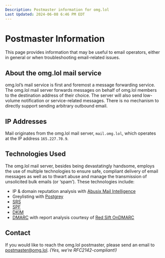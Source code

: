 ```yaml
---
Description: Postmaster information for omg.lol  
Last Updated: 2024-06-08 6:46 PM EDT
---
```


# Postmaster Information

This page provides information that may be useful to email operators, either in general or when troubleshooting email-related issues.

## About the omg.lol mail service

omg.lol’s mail service is first and foremost a message forwarding service. The omg.lol mail server forwards messages on behalf of omg.lol members to the destination address of their choice. The server will also send low-volume notification or service-related messages. There is no mechanism to directly support sending arbitrary outbound email.

## IP Addresses

Mail originates from the omg.lol mail server, `mail.omg.lol`, which operates at the IP address `165.227.70.9`.

## Technologies Used

The omg.lol mail server, besides being devastatingly handsome, employs the use of multiple technologies to ensure safe, compliant delivery of email messages as well as to thwart abuse and manage the transmission of unsolicited bulk emails (or ‘spam’). These technologies include:

* IP & domain reputation analysis with [Abusix Mail Intelligence](https://www.abusix.com)
* Greylisting with [Postgrey](https://postgrey.schweikert.ch)
* [SRS](https://en.wikipedia.org/wiki/Sender_Rewriting_Scheme)
* [SPF](https://en.wikipedia.org/wiki/Sender_Policy_Framework)
* [DKIM](https://en.wikipedia.org/wiki/DomainKeys_Identified_Mail)
* [DMARC](https://dmarc.org) with report analysis courtesy of [Red Sift OnDMARC](https://redsift.com/products/ondmarc)

## Contact

If you would like to reach the omg.lol postmaster, please send an email to postmaster@omg.lol. _(Yes, we’re RFC2142-compliant!)_
